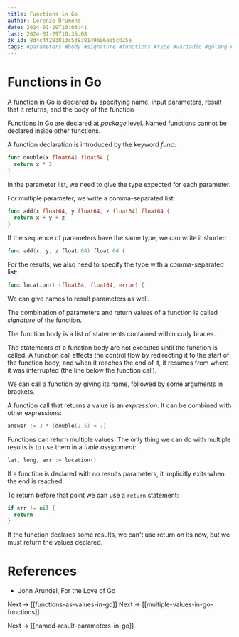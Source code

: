 ```yaml
---
title: Functions in Go
author: Lorenzo Drumond
date: 2024-01-29T10:03:41
last: 2024-01-29T10:35:08
zk_id: 8d4c4f293813c53838149a06e65cb25e
tags: #parameters #body #signature #functions #type #variadic #golang #tuple #list #expression #declare #programming
---
```



# Functions in Go
A function in Go is declared by specifying name, input parameters, result that it returns, and the body of the function

Functions in Go are declared at _package_ level. Named functions cannot be declared inside other functions.

A function declaration is introduced by the keyword _func_:
```go
func double(x float64) float64 {
  return x * 2
}
```

In the parameter list, we need to give the type expected for each parameter.

For multiple parameter, we write a comma-separated list:
```go
func add(x float64, y float64, z float64) float64 {
  return x + y + z
}
```

If the sequence of parameters have the same type, we can write it shorter:
```go
func add(x, y, z float 64) float 64 {
```

For the results, we also need to specify the type with a comma-separated list:
```go
func location() (float64, float64, error) {
```

We can give names to result parameters as well.


The combination of parameters and return values of a function is called _signature_ of the function.

The function body is a list of statements contained within curly braces.

The statements of a function body are not executed until the function is called. A function call affects the control flow by redirecting it to the start of the function body, and when it reaches the end of it, it resumes from where it was interrupted (the line below the function call).

We can call a function by giving its name, followed by some arguments in brackets.

A function call that returns a value is an _expression_. It can be combined with other expressions:
```go
answer := 3 * (double(2.5) + 7)
```

Functions can return multiple values. The only thing we can do with multiple results is to use them in a _tuple assignment_:
```go
lat, long, err := location()
```


If a function is declared with no results parameters, it implicitly exits when the end is reached.

To return before that point we can use a `return` statement:
```go
if err != nil {
  return
}
```

If the function declares some results, we can't use return on its now, but we must return the values declared.

# References
- John Arundel, For the Love of Go

Next -> [[functions-as-values-in-go]]
Next -> [[multiple-values-in-go-functions]]

Next -> [[named-result-parameters-in-go]]
